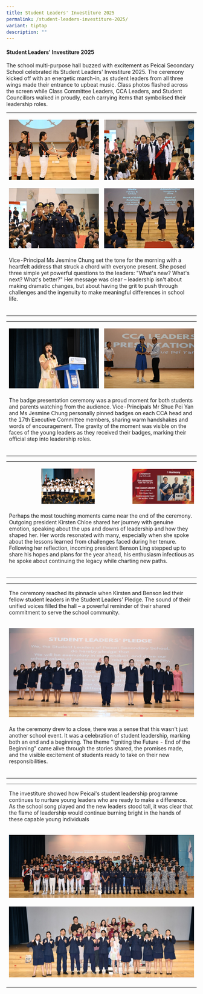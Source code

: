 ```yaml
---
title: Student Leaders' Investiture 2025
permalink: /student-leaders-investiture-2025/
variant: tiptap
description: ""
---
```

<h4><strong>Student Leaders' Investiture 2025</strong></h4>
<p>The school multi-purpose hall buzzed with excitement as Peicai Secondary
School celebrated its Student Leaders' Investiture 2025. The ceremony kicked
off with an energetic march-in, as student leaders from all three wings
made their entrance to upbeat music. Class photos flashed across the screen
while Class Committee Leaders, CCA Leaders, and Student Councillors walked
in proudly, each carrying items that symbolised their leadership roles.</p>
<table style="minWidth: 50px">
<colgroup>
<col>
<col>
</colgroup>
<tbody>
<tr>
<th rowspan="1" colspan="1">
<p></p>
<div class="isomer-image-wrapper">
<img style="width: 100%" height="auto" width="100%" alt="" src="/images/Announcement/Investiture_2025_1.jpg">
</div>
</th>
<th rowspan="1" colspan="1">
<p></p>
<div class="isomer-image-wrapper">
<img style="width: 100%" height="auto" width="100%" alt="" src="/images/Announcement/Investiture_2025_2.jpg">
</div>
</th>
</tr>
<tr>
<td rowspan="1" colspan="1">
<p></p>
<div class="isomer-image-wrapper">
<img style="width: 100%" height="auto" width="100%" alt="" src="/images/Announcement/Investiture_2025_3.jpg">
</div>
</td>
<td rowspan="1" colspan="1">
<p></p>
<div class="isomer-image-wrapper">
<img style="width: 100%" height="auto" width="100%" alt="" src="/images/Announcement/Investiture_2025_4.jpg">
</div>
</td>
</tr>
<tr>
<td rowspan="1" colspan="2">
<p>Vice-Principal Ms Jesmine Chung set the tone for the morning with a heartfelt
address that struck a chord with everyone present. She posed three simple
yet powerful questions to the leaders: "What's new? What's next? What's
better?" Her message was clear – leadership isn't about making dramatic
changes, but about having the grit to push through challenges and the ingenuity
to make meaningful differences in school life.</p>
</td>
</tr>
<tr>
<td rowspan="1" colspan="2">
<p></p>
</td>
</tr>
</tbody>
</table>
<p></p>
<table style="minWidth: 50px">
<colgroup>
<col>
<col>
</colgroup>
<tbody>
<tr>
<th rowspan="1" colspan="1">
<p></p>
<div class="isomer-image-wrapper">
<img style="width: 100%" height="auto" width="100%" alt="" src="/images/Announcement/Investiture_2025_5.jpg">
</div>
</th>
<th rowspan="1" colspan="1">
<p></p>
<div class="isomer-image-wrapper">
<img style="width: 100%" height="auto" width="100%" alt="" src="/images/Announcement/Investiture_2025_6.jpg">
</div>
</th>
</tr>
<tr>
<td rowspan="1" colspan="2">
<p>The badge presentation ceremony was a proud moment for both students and
parents watching from the audience. Vice-Principals Mr Shue Pei Yan and
Ms Jesmine Chung personally pinned badges on each CCA head and the 17th
Executive Committee members, sharing warm handshakes and words of encouragement.
The gravity of the moment was visible on the faces of the young leaders
as they received their badges, marking their official step into leadership
roles.</p>
</td>
</tr>
<tr>
<td rowspan="1" colspan="2">
<p></p>
</td>
</tr>
</tbody>
</table>
<p></p>
<table style="minWidth: 50px">
<colgroup>
<col>
<col>
</colgroup>
<tbody>
<tr>
<th rowspan="1" colspan="1">
<p></p>
<div class="isomer-image-wrapper">
<img style="width: 45%;" height="auto" width="100%" alt="" src="/images/Announcement/Investiture_2025_7.jpg">
</div>
</th>
<th rowspan="1" colspan="1">
<p></p>
<div class="isomer-image-wrapper">
<img style="width: 100%" height="auto" width="100%" alt="" src="/images/Announcement/Investiture_2025_8.jpg">
</div>
</th>
</tr>
<tr>
<td rowspan="1" colspan="2">
<p>Perhaps the most touching moments came near the end of the ceremony. Outgoing
president Kirsten Chloe shared her journey with genuine emotion, speaking
about the ups and downs of leadership and how they shaped her. Her words
resonated with many, especially when she spoke about the lessons learned
from challenges faced during her tenure. Following her reflection, incoming
president Benson Ling stepped up to share his hopes and plans for the year
ahead, his enthusiasm infectious as he spoke about continuing the legacy
while charting new paths.</p>
</td>
</tr>
<tr>
<td rowspan="1" colspan="2">
<p></p>
</td>
</tr>
</tbody>
</table>
<p></p>
<table style="minWidth: 50px">
<colgroup>
<col>
<col>
</colgroup>
<tbody>
<tr>
<td rowspan="1" colspan="2">
<p>The ceremony reached its pinnacle when Kirsten and Benson led their fellow
student leaders in the Student Leaders' Pledge. The sound of their unified
voices filled the hall – a powerful reminder of their shared commitment
to serve the school community.</p>
</td>
</tr>
<tr>
<td rowspan="1" colspan="2">
<p></p>
<div class="isomer-image-wrapper">
<img style="width: 100%" height="auto" width="100%" alt="" src="/images/Announcement/Investiture_2025_9.jpg">
</div>
</td>
</tr>
<tr>
<td rowspan="1" colspan="2">
<p>As the ceremony drew to a close, there was a sense that this wasn't just
another school event. It was a celebration of student leadership, marking
both an end and a beginning. The theme "Igniting the Future - End of the
Beginning" came alive through the stories shared, the promises made, and
the visible excitement of students ready to take on their new responsibilities.</p>
</td>
</tr>
<tr>
<td rowspan="1" colspan="2">
<p></p>
</td>
</tr>
</tbody>
</table>
<p></p>
<table style="minWidth: 50px">
<colgroup>
<col>
<col>
</colgroup>
<tbody>
<tr>
<td rowspan="1" colspan="2">
<p>The investiture showed how Peicai's student leadership programme continues
to nurture young leaders who are ready to make a difference. As the school
song played and the new leaders stood tall, it was clear that the flame
of leadership would continue burning bright in the hands of these capable
young individuals</p>
</td>
</tr>
<tr>
<td rowspan="1" colspan="2">
<p></p>
<div class="isomer-image-wrapper">
<img style="width: 100%" height="auto" width="100%" alt="" src="/images/Announcement/Investiture_2025_10.jpg">
</div>
</td>
</tr>
<tr>
<td rowspan="1" colspan="2">
<p></p>
<div class="isomer-image-wrapper">
<img style="width: 100%" height="auto" width="100%" alt="" src="/images/Announcement/Investiture_2025_11.jpg">
</div>
</td>
</tr>
<tr>
<td rowspan="1" colspan="2">
<p></p>
</td>
</tr>
</tbody>
</table>
<p></p>
